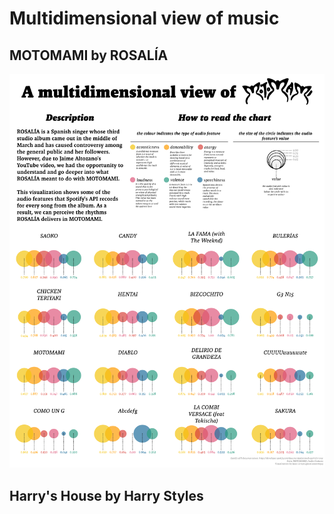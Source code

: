 # Multidimensional view of music


## MOTOMAMI by ROSALÍA
![](https://raw.githubusercontent.com/isaacarroyov/30DayChartChallenge/main/2022/day_15/30daychartchallenge_day_15_multivariate_english-01.png)

## Harry's House by Harry Styles
